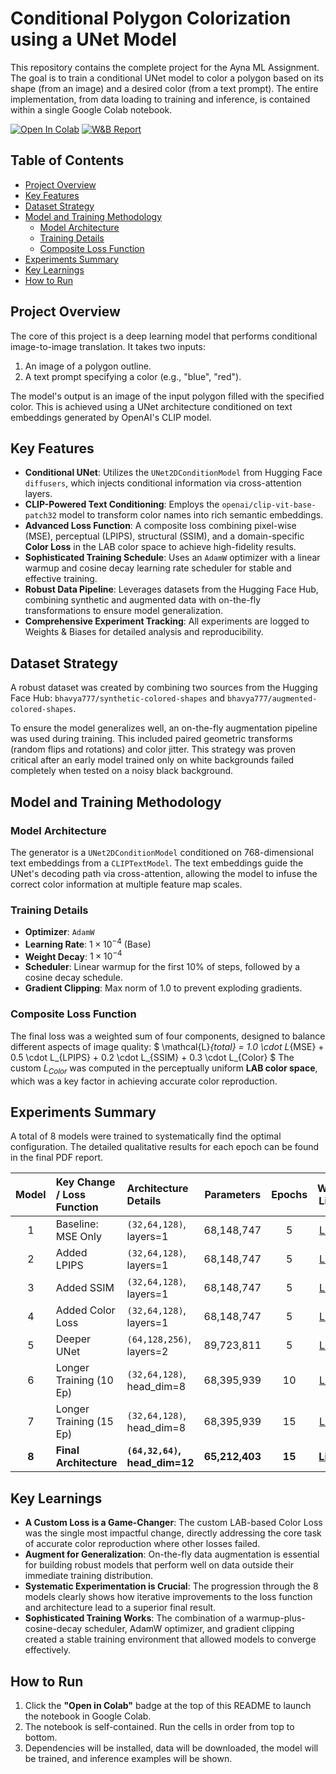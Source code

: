 # Conditional Polygon Colorization using a UNet Model

This repository contains the complete project for the Ayna ML Assignment. The goal is to train a conditional UNet model to color a polygon based on its shape (from an image) and a desired color (from a text prompt). The entire implementation, from data loading to training and inference, is contained within a single Google Colab notebook.

[![Open In Colab](https://colab.research.google.com/assets/colab-badge.svg)](https://colab.research.google.com/drive/your_notebook_link) [![W&B Report](https://img.shields.io/badge/WandB-Project_Dashboard-blue)](https://wandb.ai/777bhavya-dwarkadas-j-sanghvi-college-of-engineering/assignment-color-adding-unet)

## Table of Contents
- [Project Overview](#project-overview)
- [Key Features](#key-features)
- [Dataset Strategy](#dataset-strategy)
- [Model and Training Methodology](#model-and-training-methodology)
  - [Model Architecture](#model-architecture)
  - [Training Details](#training-details)
  - [Composite Loss Function](#composite-loss-function)
- [Experiments Summary](#experiments-summary)
- [Key Learnings](#key-learnings)
- [How to Run](#how-to-run)

## Project Overview

The core of this project is a deep learning model that performs conditional image-to-image translation. It takes two inputs:
1.  An image of a polygon outline.
2.  A text prompt specifying a color (e.g., "blue", "red").

The model's output is an image of the input polygon filled with the specified color. This is achieved using a UNet architecture conditioned on text embeddings generated by OpenAI's CLIP model.

## Key Features

- **Conditional UNet**: Utilizes the `UNet2DConditionModel` from Hugging Face `diffusers`, which injects conditional information via cross-attention layers.
- **CLIP-Powered Text Conditioning**: Employs the `openai/clip-vit-base-patch32` model to transform color names into rich semantic embeddings.
- **Advanced Loss Function**: A composite loss combining pixel-wise (MSE), perceptual (LPIPS), structural (SSIM), and a domain-specific **Color Loss** in the LAB color space to achieve high-fidelity results.
- **Sophisticated Training Schedule**: Uses an `AdamW` optimizer with a linear warmup and cosine decay learning rate scheduler for stable and effective training.
- **Robust Data Pipeline**: Leverages datasets from the Hugging Face Hub, combining synthetic and augmented data with on-the-fly transformations to ensure model generalization.
- **Comprehensive Experiment Tracking**: All experiments are logged to Weights & Biases for detailed analysis and reproducibility.

## Dataset Strategy

A robust dataset was created by combining two sources from the Hugging Face Hub: `bhavya777/synthetic-colored-shapes` and `bhavya777/augmented-colored-shapes`.

To ensure the model generalizes well, an on-the-fly augmentation pipeline was used during training. This included paired geometric transforms (random flips and rotations) and color jitter. This strategy was proven critical after an early model trained only on white backgrounds failed completely when tested on a noisy black background.

## Model and Training Methodology

### Model Architecture
The generator is a `UNet2DConditionModel` conditioned on 768-dimensional text embeddings from a `CLIPTextModel`. The text embeddings guide the UNet's decoding path via cross-attention, allowing the model to infuse the correct color information at multiple feature map scales.

### Training Details
- **Optimizer**: `AdamW`
- **Learning Rate**: $1 \times 10^{-4}$ (Base)
- **Weight Decay**: $1 \times 10^{-4}$
- **Scheduler**: Linear warmup for the first 10% of steps, followed by a cosine decay schedule.
- **Gradient Clipping**: Max norm of 1.0 to prevent exploding gradients.

### Composite Loss Function
The final loss was a weighted sum of four components, designed to balance different aspects of image quality:
$ \mathcal{L}_{total} = 1.0 \cdot L_{MSE} + 0.5 \cdot L_{LPIPS} + 0.2 \cdot L_{SSIM} + 0.3 \cdot L_{Color} $
The custom $L_{Color}$ was computed in the perceptually uniform **LAB color space**, which was a key factor in achieving accurate color reproduction.

## Experiments Summary

A total of 8 models were trained to systematically find the optimal configuration. The detailed qualitative results for each epoch can be found in the final PDF report.

| Model | Key Change / Loss Function | Architecture Details | Parameters | Epochs | W&B Link | Hugging Face Hub |
|:---:|:---|:---|:---:|:---:|:---:|:---:|
| 1 | Baseline: MSE Only | `(32,64,128)`, layers=1 | 68,148,747 | 5 | [Link](https://wandb.ai/777bhavya-dwarkadas-j-sanghvi-college-of-engineering/assignment-color-adding-unet/runs/b9np434f) | [Link](https://huggingface.co/bhavya777/mse-only-smol-unet-5epoch) |
| 2 | Added LPIPS | `(32,64,128)`, layers=1 | 68,148,747 | 5 | [Link](https://wandb.ai/777bhavya-dwarkadas-j-sanghvi-college-of-engineering/assignment-color-adding-unet/runs/f6alboqp) | [Link](https://huggingface.co/bhavya777/lpips-mse-smol-unet-5-epochs) |
| 3 | Added SSIM | `(32,64,128)`, layers=1 | 68,148,747 | 5 | [Link](https://wandb.ai/777bhavya-dwarkadas-j-sanghvi-college-of-engineering/assignment-color-adding-unet/runs/b9np434f) | [Link](https://huggingface.co/bhavya777/ssim-lpips-mse-smol-unet-5-epochs) |
| 4 | Added Color Loss | `(32,64,128)`, layers=1 | 68,148,747 | 5 | [Link](https://wandb.ai/777bhavya-dwarkadas-j-sanghvi-college-of-engineering/assignment-color-adding-unet/runs/0obxuk4v) | [Link](https://huggingface.co/bhavya777/colorL-ssim-lpips-mse-smol-unet-5-epochs) |
| 5 | Deeper UNet | `(64,128,256)`, layers=2 | 89,723,811 | 5 | [Link](https://wandb.ai/777bhavya-dwarkadas-j-sanghvi-college-of-engineering/assignment-color-adding-unet/runs/00m3cib1) | [Link](https://huggingface.co/bhavya777/colorL-ssim-lpips-mse-big-unet-5-epochs) |
| 6 | Longer Training (10 Ep) | `(32,64,128)`, head_dim=8 | 68,395,939 | 10 | [Link](https://wandb.ai/777bhavya-dwarkadas-j-sanghvi-college-of-engineering/assignment-color-adding-unet/runs/00m3cib1) | [Link](https://huggingface.co/bhavya777/layer_big_colorL-ssim-lpips-mse-smol-unet-10-epochs) |
| 7 | Longer Training (15 Ep) | `(32,64,128)`, head_dim=8 | 68,395,939 | 15 | [Link](https://wandb.ai/777bhavya-dwarkadas-j-sanghvi-college-of-engineering/assignment-color-adding-unet/runs/sq48rl3n) | [Link](https://huggingface.co/bhavya777/head-8_colorL-ssim-lpips-mse-smol-unet-15-epochs) |
| **8** | **Final Architecture** | **`(64,32,64)`, head_dim=12**| **65,212,403** | **15** | **[Link](https://wandb.ai/777bhavya-dwarkadas-j-sanghvi-college-of-engineering/assignment-color-adding-unet/runs/lk4p7vhd)** | **[Link](https://huggingface.co/bhavya777/head-12-64-32-64_colorL-ssim-lpips-mse-smol-unet-15-epochs)** |

## Key Learnings
- **A Custom Loss is a Game-Changer**: The custom LAB-based Color Loss was the single most impactful change, directly addressing the core task of accurate color reproduction where other losses failed.
- **Augment for Generalization**: On-the-fly data augmentation is essential for building robust models that perform well on data outside their immediate training distribution.
- **Systematic Experimentation is Crucial**: The progression through the 8 models clearly shows how iterative improvements to the loss function and architecture lead to a superior final result.
- **Sophisticated Training Works**: The combination of a warmup-plus-cosine-decay scheduler, AdamW optimizer, and gradient clipping created a stable training environment that allowed models to converge effectively.

## How to Run
1.  Click the **"Open in Colab"** badge at the top of this README to launch the notebook in Google Colab.
2.  The notebook is self-contained. Run the cells in order from top to bottom.
3.  Dependencies will be installed, data will be downloaded, the model will be trained, and inference examples will be shown.